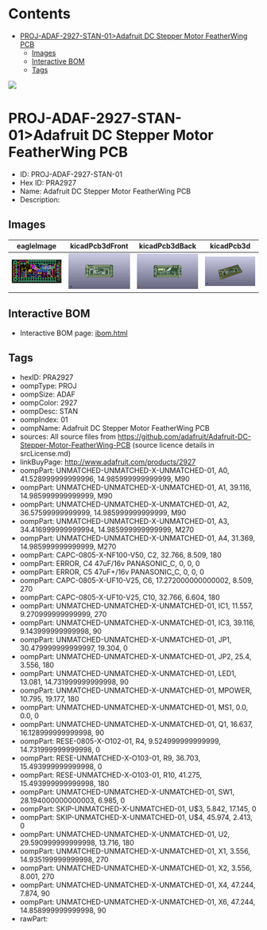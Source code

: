 



Contents
========

* [PROJ-ADAF-2927-STAN-01>Adafruit DC Stepper Motor FeatherWing PCB](#proj-adaf-2927-stan-01adafruit-dc-stepper-motor-featherwing-pcb)
	* [Images](#images)
	* [Interactive BOM](#interactive-bom)
	* [Tags](#tags)
  
![][im]
# PROJ-ADAF-2927-STAN-01>Adafruit DC Stepper Motor FeatherWing PCB

- ID: PROJ-ADAF-2927-STAN-01
- Hex ID: PRA2927
- Name: Adafruit DC Stepper Motor FeatherWing PCB
- Description: 

## Images
  
  

|eagleImage|kicadPcb3dFront|kicadPcb3dBack|kicadPcb3d|
| :---: | :---: | :---: | :---: |
|[![eagleImage](eagleImage_140.png)](eagleImage_600.png)|[![kicadPcb3dFront](kicadPcb3dFront_140.png)](kicadPcb3dFront_600.png)|[![kicadPcb3dBack](kicadPcb3dBack_140.png)](kicadPcb3dBack_600.png)|[![kicadPcb3d](kicadPcb3d_140.png)](kicadPcb3d_600.png)|

## Interactive BOM

- Interactive BOM page: [ibom.html](kicad/bom/ibom.html)

## Tags

- hexID: PRA2927
- oompType: PROJ
- oompSize: ADAF
- oompColor: 2927
- oompDesc: STAN
- oompIndex: 01
- oompName: Adafruit DC Stepper Motor FeatherWing PCB
- sources: All source files from https://github.com/adafruit/Adafruit-DC-Stepper-Motor-FeatherWing-PCB (source licence details in srcLicense.md)
- linkBuyPage: http://www.adafruit.com/products/2927
- oompPart: UNMATCHED-UNMATCHED-X-UNMATCHED-01, A0, 41.528999999999996, 14.985999999999999, M90
- oompPart: UNMATCHED-UNMATCHED-X-UNMATCHED-01, A1, 39.116, 14.985999999999999, M90
- oompPart: UNMATCHED-UNMATCHED-X-UNMATCHED-01, A2, 36.57599999999999, 14.985999999999999, M90
- oompPart: UNMATCHED-UNMATCHED-X-UNMATCHED-01, A3, 34.416999999999994, 14.985999999999999, M270
- oompPart: UNMATCHED-UNMATCHED-X-UNMATCHED-01, A4, 31.369, 14.985999999999999, M270
- oompPart: CAPC-0805-X-NF100-V50, C2, 32.766, 8.509, 180
- oompPart: ERROR, C4 47uF/16v PANASONIC_C, 0, 0, 0
- oompPart: ERROR, C5 47uF+/16v PANASONIC_C, 0, 0, 0
- oompPart: CAPC-0805-X-UF10-V25, C6, 17.272000000000002, 8.509, 270
- oompPart: CAPC-0805-X-UF10-V25, C10, 32.766, 6.604, 180
- oompPart: UNMATCHED-UNMATCHED-X-UNMATCHED-01, IC1, 11.557, 9.270999999999999, 270
- oompPart: UNMATCHED-UNMATCHED-X-UNMATCHED-01, IC3, 39.116, 9.143999999999998, 90
- oompPart: UNMATCHED-UNMATCHED-X-UNMATCHED-01, JP1, 30.479999999999997, 19.304, 0
- oompPart: UNMATCHED-UNMATCHED-X-UNMATCHED-01, JP2, 25.4, 3.556, 180
- oompPart: UNMATCHED-UNMATCHED-X-UNMATCHED-01, LED1, 13.081, 14.731999999999998, 90
- oompPart: UNMATCHED-UNMATCHED-X-UNMATCHED-01, MPOWER, 10.795, 19.177, 180
- oompPart: UNMATCHED-UNMATCHED-X-UNMATCHED-01, MS1, 0.0, 0.0, 0
- oompPart: UNMATCHED-UNMATCHED-X-UNMATCHED-01, Q1, 16.637, 16.128999999999998, 90
- oompPart: RESE-0805-X-O102-01, R4, 9.524999999999999, 14.731999999999998, 0
- oompPart: RESE-UNMATCHED-X-O103-01, R9, 36.703, 15.493999999999998, 0
- oompPart: RESE-UNMATCHED-X-O103-01, R10, 41.275, 15.493999999999998, 180
- oompPart: UNMATCHED-UNMATCHED-X-UNMATCHED-01, SW1, 28.194000000000003, 6.985, 0
- oompPart: SKIP-UNMATCHED-X-UNMATCHED-01, U$3, 5.842, 17.145, 0
- oompPart: SKIP-UNMATCHED-X-UNMATCHED-01, U$4, 45.974, 2.413, 0
- oompPart: UNMATCHED-UNMATCHED-X-UNMATCHED-01, U2, 29.590999999999998, 13.716, 180
- oompPart: UNMATCHED-UNMATCHED-X-UNMATCHED-01, X1, 3.556, 14.935199999999998, 270
- oompPart: UNMATCHED-UNMATCHED-X-UNMATCHED-01, X2, 3.556, 8.001, 270
- oompPart: UNMATCHED-UNMATCHED-X-UNMATCHED-01, X4, 47.244, 7.874, 90
- oompPart: UNMATCHED-UNMATCHED-X-UNMATCHED-01, X6, 47.244, 14.858999999999998, 90
- rawPart: 



[im]: kicadPcb3d_450.png
